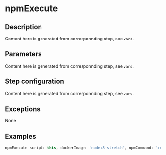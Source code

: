 # npmExecute

## Description

Content here is generated from corresponnding step, see `vars`.

## Parameters

Content here is generated from corresponnding step, see `vars`.

## Step configuration

Content here is generated from corresponnding step, see `vars`.

## Exceptions

None

## Examples

```groovy
npmExecute script: this, dockerImage: 'node:8-stretch', npmCommand: 'run build'
```
